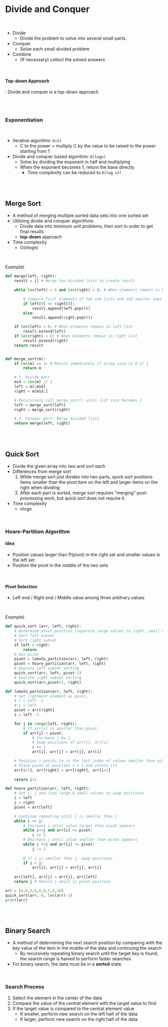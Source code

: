 # Divide and Conquer

<br>

- Divide
  - Divide the problem to solve into several small parts.
- Conquer
  - Solve each small divided problem
- Combine
  - (If necessary) collect the solved answers

<br>

#### Top-down Approach

: Divide and conquer is a top-down approach

<br>

<br>

### Exponentiation

<br>

- Iterative algorithm: `O(n)`
  - C to the power = multiply C by the value to be raised to the power starting from 1
- Divide and conquer based algorithm: `O(logn)`
  - Solve by dividing the exponent in half and multiplying
  - When the exponent becomes 1, return the base directly
    - Time complexity can be reduced to `O(log n)`!

<br>

<br>

## Merge Sort

- A method of merging multiple sorted data sets into one sorted set
- Utilizing divide and conquer algorithms
  - Divide data into minimum unit problems, then sort in order to get final results
  - **top-down** approach
- Time complexity
  - O(nlogn)

<br>

Example)

```python
def merge(left, right):
    result = [] # Merge two divided lists to create result

    while len(left) > 0 and len(right) > 0: # When elements remain in both lists

        # Compare first elements of two sub lists and add smaller ones to result first
        if left[0] <= right[0]:
            result.append(left.pop(0))
        else:
            result.append(right.pop(0))

    if len(left) > 0: # When elements remain in left list
        result.extend(left)
    if len(right) > 0: # When elements remain in right list
        result.extend(right)
    return result


def merge_sort(m):
    if len(m) <= 1: # Return immediately if array size is 0 or 1
        return m

    # 1. Divide part
    mid = len(m) // 2
    left = m[:mid]
    right = m[mid:]

    # Recursively call merge_sort() until list size becomes 1
    left = merge_sort(left)
    right = merge_sort(right)

    # 2. Conquer part: Merge divided lists
    return merge(left, right)
```

<br>

<br>

## Quick Sort

- Divide the given array into two and sort each
- Differences from merge sort
  1. While merge sort just divides into two parts, quick sort positions items smaller than the pivot item on the left and larger items on the right when dividing
  2. After each part is sorted, merge sort requires "merging" post-processing work, but quick sort does not require it.
- Time complexity
  - nlogn

<br>

### Hoare-Partition Algorithm

#### Idea

- Position values larger than P(pivot) in the right set and smaller values in the left set
- Position the pivot in the middle of the two sets

<br>

#### Pivot Selection

- Left end / Right end / Middle value among three arbitrary values

<br>

Example)

```python
def quick_sort (arr, left, right):
    # Determine pivot position (separate large values to right, small values to left based on pivot)
    # Sort left subset
    # Sort right subset
    if left > right:
        return
    # Get pivot
    pivot = lomuto_partition(arr, left, right)
    pivot = hoare_partition(arr, left, right)
    # Execute left subset sorting
    quick_sort(arr, left, pivot-1)
    # Execute right subset sorting
    quick_sort(arr,pivot+1, right)

def lomuto_partition(arr, left, right):
    # Set rightmost element as pivot,
    # i = left -1
    # j = left
    pivot = arr[right]
    i = left -1

    for j in range(left, right):
        # If arr[i] is smaller than pivot,
        if arr[j] < pivot:
            # Increase i by 1
            # Swap positions of arr[j], arr[i]
            i += 1
            arr[i], arr[j] = arr[j], arr[i]

    # Position i points to is the last index of values smaller than pivot
    # Place pivot at position i + 1 and return i+1
    arr[i+1], arr[right] = arr[right], arr[i+1]
    
    return i+1

def hoare_partition(arr, left, right):
    # Set i, j and find large & small values to swap positions
    i = left
    j = right
    pivot = arr[left]

    # Continue repeating until i is smaller than j
    while i <= j:
        # Increase i until value larger than pivot appears
        while i<=j and arr[i] <= pivot:
            i += 1
        # Decrease j until value smaller than pivot appears
        while i <=j and arr[j] >= pivot:
            j -= 1
        
        # If i is smaller than j, swap positions
        if i < j:
            arr[i], arr[j] = arr[j], arr[i]
    
    arr[left], arr[j] = arr[j], arr[left]
    return j # Return j which is pivot position

arr = [4,6,3,6,8,0,3,8,10]
quick_sort(arr, 0, len(arr)-1)
print(arr)
```

<br>

<br>

## Binary Search

- A method of determining the next search position by comparing with the key value of the item in the middle of the data and continuing the search
  - By recursively repeating binary search until the target key is found, the search range is halved to perform faster searches
- For binary search, the data must be in a **sorted** state.

<br>

### Search Process

1. Select the element in the center of the data
2. Compare the value of the central element with the target value to find
3. If the target value is compared to the central element value
   - If smaller, perform new search on the left half of the data
   - If larger, perform new search on the right half of the data 
